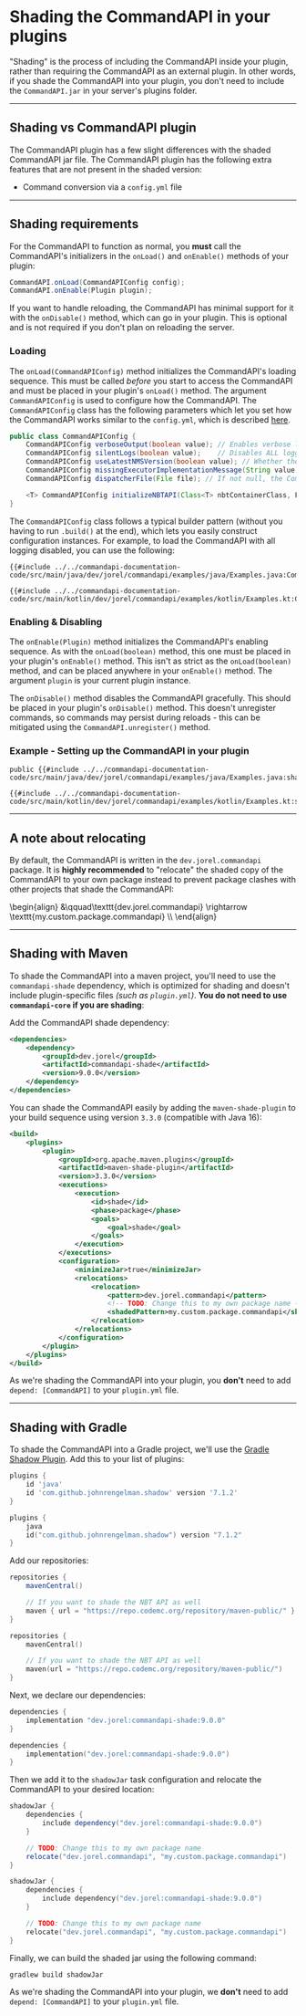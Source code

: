 # Shading the CommandAPI in your plugins

"Shading" is the process of including the CommandAPI inside your plugin, rather than requiring the CommandAPI as an external plugin. In other words, if you shade the CommandAPI into your plugin, you don't need to include the `CommandAPI.jar` in your server's plugins folder.

-----

## Shading vs CommandAPI plugin

The CommandAPI plugin has a few slight differences with the shaded CommandAPI jar file. The CommandAPI plugin has the following extra features that are not present in the shaded version:

- Command conversion via a `config.yml` file

-----

## Shading requirements

For the CommandAPI to function as normal, you **must** call the CommandAPI's initializers in the `onLoad()` and `onEnable()` methods of your plugin:

```java
CommandAPI.onLoad(CommandAPIConfig config);
CommandAPI.onEnable(Plugin plugin);
```

If you want to handle reloading, the CommandAPI has minimal support for it with the `onDisable()` method, which can go in your plugin. This is optional and is not required if you don't plan on reloading the server.

### Loading

The `onLoad(CommandAPIConfig)` method initializes the CommandAPI's loading sequence. This must be called _before_ you start to access the CommandAPI and must be placed in your plugin's `onLoad()` method. The argument `CommandAPIConfig` is used to configure how the CommandAPI. The `CommandAPIConfig` class has the following parameters which let you set how the CommandAPI works similar to the `config.yml`, which is described [here](./config.md).

```java
public class CommandAPIConfig {
    CommandAPIConfig verboseOutput(boolean value); // Enables verbose logging
    CommandAPIConfig silentLogs(boolean value);    // Disables ALL logging (except errors)
    CommandAPIConfig useLatestNMSVersion(boolean value); // Whether the latest NMS implementation should be used or not
    CommandAPIConfig missingExecutorImplementationMessage(String value); // Set message to display when executor implementation is missing
    CommandAPIConfig dispatcherFile(File file); // If not null, the CommandAPI will create a JSON file with Brigadier's command tree

    <T> CommandAPIConfig initializeNBTAPI(Class<T> nbtContainerClass, Function<Object, T> nbtContainerConstructor); // Initializes hooks with an NBT API. See NBT arguments documentation page for more info
}
```

The `CommandAPIConfig` class follows a typical builder pattern (without you having to run `.build()` at the end), which lets you easily construct configuration instances. For example, to load the CommandAPI with all logging disabled, you can use the following:

<div class="multi-pre">

```java,Java
{{#include ../../commandapi-documentation-code/src/main/java/dev/jorel/commandapi/examples/java/Examples.java:CommandAPIConfigSilent}}
```

```kotlin,Kotlin
{{#include ../../commandapi-documentation-code/src/main/kotlin/dev/jorel/commandapi/examples/kotlin/Examples.kt:CommandAPIConfigSilent}}
```

</div>

### Enabling & Disabling

The `onEnable(Plugin)` method initializes the CommandAPI's enabling sequence. As with the `onLoad(boolean)` method, this one must be placed in your plugin's `onEnable()` method. This isn't as strict as the `onLoad(boolean)` method, and can be placed anywhere in your `onEnable()` method. The argument `plugin` is your current plugin instance.

The `onDisable()` method disables the CommandAPI gracefully. This should be placed in your plugin's `onDisable()` method. This doesn't unregister commands, so commands may persist during reloads - this can be mitigated using the `CommandAPI.unregister()` method.

<div class="example">

### Example - Setting up the CommandAPI in your plugin

<div class="multi-pre">

```java,Java
public {{#include ../../commandapi-documentation-code/src/main/java/dev/jorel/commandapi/examples/java/Examples.java:shading}}
```

```kotlin,Kotlin
{{#include ../../commandapi-documentation-code/src/main/kotlin/dev/jorel/commandapi/examples/kotlin/Examples.kt:shading}}
```

</div>

</div>

-----

## A note about relocating

By default, the CommandAPI is written in the `dev.jorel.commandapi` package. It is **highly recommended** to "relocate" the shaded copy of the CommandAPI to your own package instead to prevent package clashes with other projects that shade the CommandAPI:

\begin{align}
&\qquad\texttt{dev.jorel.commandapi} \rightarrow \texttt{my.custom.package.commandapi} \\\\
\end{align}

-----

## Shading with Maven

To shade the CommandAPI into a maven project, you'll need to use the `commandapi-shade` dependency, which is optimized for shading and doesn't include plugin-specific files _(such as `plugin.yml`)_. **You do not need to use `commandapi-core` if you are shading**:

Add the CommandAPI shade dependency:

```xml
<dependencies>
    <dependency>
        <groupId>dev.jorel</groupId>
        <artifactId>commandapi-shade</artifactId>
        <version>9.0.0</version>
    </dependency>
</dependencies>
```

You can shade the CommandAPI easily by adding the `maven-shade-plugin` to your build sequence using version `3.3.0` (compatible with Java 16):

```xml
<build>
    <plugins>
        <plugin>
            <groupId>org.apache.maven.plugins</groupId>
            <artifactId>maven-shade-plugin</artifactId>
            <version>3.3.0</version>
            <executions>
                <execution>
                    <id>shade</id>
                    <phase>package</phase>
                    <goals>
                        <goal>shade</goal>
                    </goals>
                </execution>
            </executions>
            <configuration>
                <minimizeJar>true</minimizeJar>
                <relocations>
                    <relocation>
                        <pattern>dev.jorel.commandapi</pattern>
                        <!-- TODO: Change this to my own package name -->
                        <shadedPattern>my.custom.package.commandapi</shadedPattern>
                    </relocation>
                </relocations>
            </configuration>
        </plugin>
    </plugins>
</build>
```

As we're shading the CommandAPI into your plugin, you **don't** need to add `depend: [CommandAPI]` to your `plugin.yml` file.

-----

## Shading with Gradle

To shade the CommandAPI into a Gradle project, we'll use the [Gradle Shadow Plugin](https://imperceptiblethoughts.com/shadow/). Add this to your list of plugins:

<div class="multi-pre">

```groovy,build.gradle
plugins {
    id 'java'
    id 'com.github.johnrengelman.shadow' version '7.1.2'
}
```

```kotlin,build.gradle.kts
plugins {
    java
    id("com.github.johnrengelman.shadow") version "7.1.2"
}
```

</div>

Add our repositories:

<div class="multi-pre">

```groovy,build.gradle
repositories {
    mavenCentral()

    // If you want to shade the NBT API as well
    maven { url = "https://repo.codemc.org/repository/maven-public/" }
}
```

```kotlin,build.gradle.kts
repositories {
    mavenCentral()

    // If you want to shade the NBT API as well
    maven(url = "https://repo.codemc.org/repository/maven-public/")
}
```

</div>

Next, we declare our dependencies:

<div class="multi-pre">

```groovy,build.gradle
dependencies {
    implementation "dev.jorel:commandapi-shade:9.0.0"
}
```

```kotlin,build.gradle.kts
dependencies {
    implementation("dev.jorel:commandapi-shade:9.0.0")
}
```

</div>

Then we add it to the `shadowJar` task configuration and relocate the CommandAPI to your desired location:

<div class="multi-pre">

```groovy,build.gradle
shadowJar {
    dependencies {
        include dependency("dev.jorel:commandapi-shade:9.0.0")
    }

    // TODO: Change this to my own package name
    relocate("dev.jorel.commandapi", "my.custom.package.commandapi")
}
```

```kotlin,build.gradle.kts
shadowJar {
    dependencies {
        include dependency("dev.jorel:commandapi-shade:9.0.0")
    }

    // TODO: Change this to my own package name
    relocate("dev.jorel.commandapi", "my.custom.package.commandapi")
}
```

</div>

Finally, we can build the shaded jar using the following command:

```bash
gradlew build shadowJar
```

As we're shading the CommandAPI into your plugin, we **don't** need to add `depend: [CommandAPI]` to your `plugin.yml` file.
